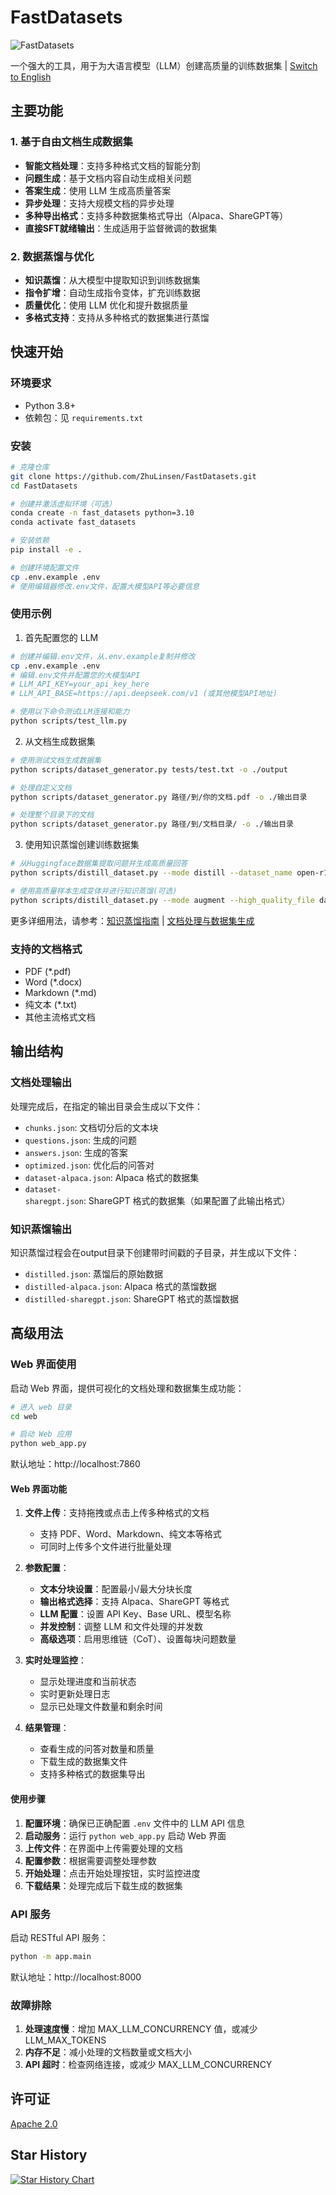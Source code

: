 # FastDatasets 

![FastDatasets](fastdatasets.png)

一个强大的工具，用于为大语言模型（LLM）创建高质量的训练数据集 | [Switch to English](README_en.md)

## 主要功能

### 1. 基于自由文档生成数据集
- **智能文档处理**：支持多种格式文档的智能分割
- **问题生成**：基于文档内容自动生成相关问题
- **答案生成**：使用 LLM 生成高质量答案
- **异步处理**：支持大规模文档的异步处理
- **多种导出格式**：支持多种数据集格式导出（Alpaca、ShareGPT等）
- **直接SFT就绪输出**：生成适用于监督微调的数据集

### 2. 数据蒸馏与优化
- **知识蒸馏**：从大模型中提取知识到训练数据集
- **指令扩增**：自动生成指令变体，扩充训练数据
- **质量优化**：使用 LLM 优化和提升数据质量
- **多格式支持**：支持从多种格式的数据集进行蒸馏


## 快速开始

### 环境要求

- Python 3.8+
- 依赖包：见 `requirements.txt`

### 安装

```bash
# 克隆仓库
git clone https://github.com/ZhuLinsen/FastDatasets.git
cd FastDatasets

# 创建并激活虚拟环境（可选）
conda create -n fast_datasets python=3.10
conda activate fast_datasets

# 安装依赖
pip install -e .

# 创建环境配置文件
cp .env.example .env
# 使用编辑器修改.env文件，配置大模型API等必要信息
```

### 使用示例

1. 首先配置您的 LLM
```bash
# 创建并编辑.env文件，从.env.example复制并修改
cp .env.example .env
# 编辑.env文件并配置您的大模型API
# LLM_API_KEY=your_api_key_here
# LLM_API_BASE=https://api.deepseek.com/v1 (或其他模型API地址)

# 使用以下命令测试LLM连接和能力
python scripts/test_llm.py
```

2. 从文档生成数据集
```bash
# 使用测试文档生成数据集
python scripts/dataset_generator.py tests/test.txt -o ./output

# 处理自定义文档
python scripts/dataset_generator.py 路径/到/你的文档.pdf -o ./输出目录

# 处理整个目录下的文档
python scripts/dataset_generator.py 路径/到/文档目录/ -o ./输出目录
```

3. 使用知识蒸馏创建训练数据集
```bash
# 从Huggingface数据集提取问题并生成高质量回答
python scripts/distill_dataset.py --mode distill --dataset_name open-r1/s1K-1.1 --sample_size 10

# 使用高质量样本生成变体并进行知识蒸馏(可选)
python scripts/distill_dataset.py --mode augment --high_quality_file data/high_quality_samples.json --num_aug 3
```

更多详细用法，请参考：[知识蒸馏指南](docs/knowledge_distillation.md) | [文档处理与数据集生成](docs/custom_data_conversion.md)

### 支持的文档格式

- PDF (*.pdf)
- Word (*.docx)
- Markdown (*.md)
- 纯文本 (*.txt)
- 其他主流格式文档

## 输出结构

### 文档处理输出
处理完成后，在指定的输出目录会生成以下文件：

- `chunks.json`: 文档切分后的文本块
- `questions.json`: 生成的问题
- `answers.json`: 生成的答案
- `optimized.json`: 优化后的问答对
- `dataset-alpaca.json`: Alpaca 格式的数据集
- `dataset-sharegpt.json`: ShareGPT 格式的数据集（如果配置了此输出格式）

### 知识蒸馏输出
知识蒸馏过程会在output目录下创建带时间戳的子目录，并生成以下文件：

- `distilled.json`: 蒸馏后的原始数据
- `distilled-alpaca.json`: Alpaca 格式的蒸馏数据
- `distilled-sharegpt.json`: ShareGPT 格式的蒸馏数据

## 高级用法

### Web 界面使用

启动 Web 界面，提供可视化的文档处理和数据集生成功能：

```bash
# 进入 web 目录
cd web

# 启动 Web 应用
python web_app.py
```

默认地址：http://localhost:7860

#### Web 界面功能

1. **文件上传**：支持拖拽或点击上传多种格式的文档
   - 支持 PDF、Word、Markdown、纯文本等格式
   - 可同时上传多个文件进行批量处理

2. **参数配置**：
   - **文本分块设置**：配置最小/最大分块长度
   - **输出格式选择**：支持 Alpaca、ShareGPT 等格式
   - **LLM 配置**：设置 API Key、Base URL、模型名称
   - **并发控制**：调整 LLM 和文件处理的并发数
   - **高级选项**：启用思维链（CoT）、设置每块问题数量

3. **实时处理监控**：
   - 显示处理进度和当前状态
   - 实时更新处理日志
   - 显示已处理文件数量和剩余时间

4. **结果管理**：
   - 查看生成的问答对数量和质量
   - 下载生成的数据集文件
   - 支持多种格式的数据集导出

#### 使用步骤

1. **配置环境**：确保已正确配置 `.env` 文件中的 LLM API 信息
2. **启动服务**：运行 `python web_app.py` 启动 Web 界面
3. **上传文件**：在界面中上传需要处理的文档
4. **配置参数**：根据需要调整处理参数
5. **开始处理**：点击开始处理按钮，实时监控进度
6. **下载结果**：处理完成后下载生成的数据集

### API 服务

启动 RESTful API 服务：

```bash
python -m app.main
```

默认地址：http://localhost:8000

### 故障排除

1. **处理速度慢**：增加 MAX_LLM_CONCURRENCY 值，或减少 LLM_MAX_TOKENS
2. **内存不足**：减小处理的文档数量或文档大小
3. **API 超时**：检查网络连接，或减少 MAX_LLM_CONCURRENCY

## 许可证
[Apache 2.0](LICENSE)

## Star History

[![Star History Chart](https://api.star-history.com/svg?repos=ZhuLinsen/FastDatasets&type=Date)](https://www.star-history.com/#ZhuLinsen/FastDatasets&Date)

